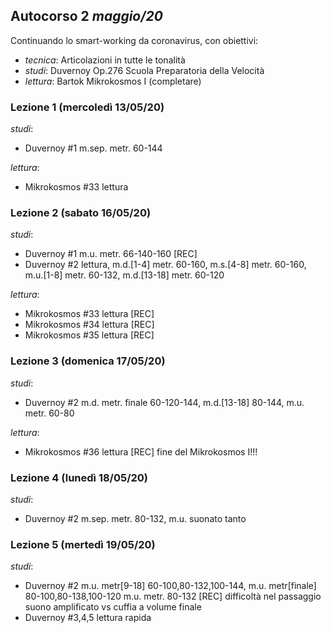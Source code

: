 ## Autocorso 2 *maggio/20*
Continuando lo smart-working da coronavirus, con obiettivi:

* *tecnica*: Articolazioni in tutte le tonalità
* *studi*: Duvernoy Op.276 Scuola Preparatoria della Velocità
* *lettura*: Bartok Mikrokosmos I (completare)


### Lezione 1 (mercoledì 13/05/20)
*studi*:
* Duvernoy #1 m.sep. metr. 60-144

*lettura*:
* Mikrokosmos #33 lettura


### Lezione 2 (sabato 16/05/20)
*studi*:
* Duvernoy #1 m.u. metr. 66-140-160 [REC]
* Duvernoy #2 lettura, m.d.[1-4] metr. 60-160, m.s.[4-8] metr. 60-160, m.u.[1-8] metr. 60-132, m.d.[13-18] metr. 60-120

*lettura*:
* Mikrokosmos #33 lettura [REC]
* Mikrokosmos #34 lettura [REC]
* Mikrokosmos #35 lettura [REC]


### Lezione 3 (domenica 17/05/20)
*studi*:
* Duvernoy #2 m.d. metr. finale 60-120-144, m.d.[13-18] 80-144, m.u. metr. 60-80

*lettura*:
* Mikrokosmos #36 lettura [REC] fine del Mikrokosmos I!!!


### Lezione 4 (lunedì 18/05/20)
*studi*:
* Duvernoy #2 m.sep. metr. 80-132, m.u. suonato tanto


### Lezione 5 (mertedì 19/05/20)
*studi*:
* Duvernoy #2 m.u. metr[9-18] 60-100,80-132,100-144, m.u. metr[finale] 80-100,80-138,100-120
m.u. metr. 80-132 [REC]
difficoltà nel passaggio suono amplificato vs cuffia a volume finale
* Duvernoy #3,4,5 lettura rapida
